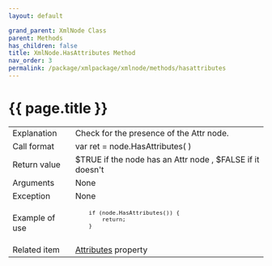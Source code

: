 ```yaml
---
layout: default

grand_parent: XmlNode Class
parent: Methods
has_children: false
title: XmlNode.HasAttributes Method
nav_order: 3
permalink: /package/xmlpackage/xmlnode/methods/hasattributes
---
```

# {{ page.title }}

<table>
  <tr>
    <td>Explanation</td>
    <td colspan="2">Check for the presence of the Attr node.</td>
  </tr>
  <tr>
    <td>Call format</td>
    <td colspan="2">var ret = node.HasAttributes( )</td>
  </tr>
  <tr>
    <td>Return value</td>
    <td colspan="2">$TRUE if the node has an Attr node , $FALSE if it doesn't</td>
  </tr>  
  <tr>
    <td>Arguments</td>
    <td colspan="2">None</td>
  </tr>
  <tr>
    <td>Exception</td>
    <td colspan="2">None</td>
  </tr>
  <tr>
    <td>Example of use</td>
    <td colspan="2"><code><pre>
    if (node.HasAttributes()) {
        return;
    }
    </pre></code></td>
  </tr>
  <tr>
    <td>Related item</td>
    <td colspan="2"><a href="/package/xmlpackage/xmlnode/properties/attributes">Attributes</a> property</td>
  </tr>
</table>



